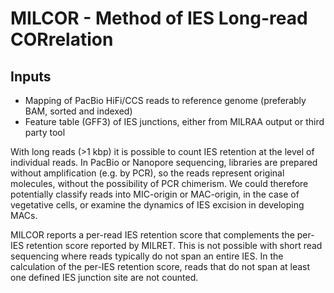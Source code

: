 MILCOR - Method of IES Long-read CORrelation
============================================

Inputs
------

 * Mapping of PacBio HiFi/CCS reads to reference genome (preferably BAM, sorted
   and indexed)
 * Feature table (GFF3) of IES junctions, either from MILRAA output or third
   party tool

With long reads (>1 kbp) it is possible to count IES retention at the level of
individual reads. In PacBio or Nanopore sequencing, libraries are prepared
without amplification (e.g. by PCR), so the reads represent original molecules,
without the possibility of PCR chimerism. We could therefore potentially
classify reads into MIC-origin or MAC-origin, in the case of vegetative cells,
or examine the dynamics of IES excision in developing MACs.

MILCOR reports a per-read IES retention score that complements the per-IES
retention score reported by MILRET. This is not possible with short read
sequencing where reads typically do not span an entire IES. In the calculation
of the per-IES retention score, reads that do not span at least one defined IES
junction site are not counted.
